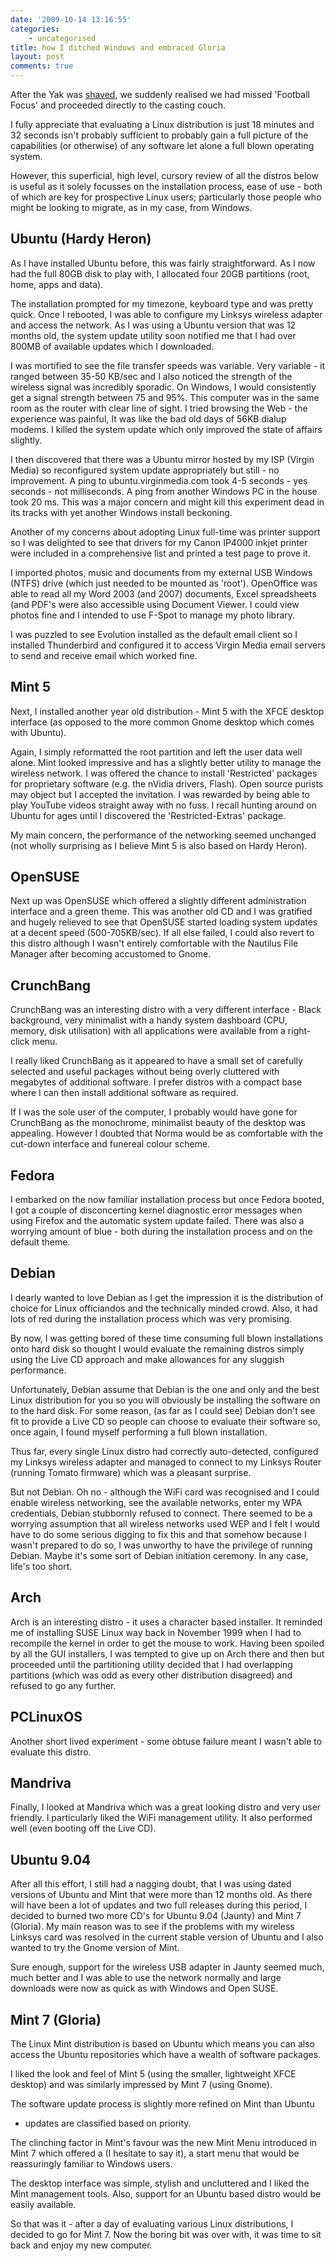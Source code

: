 ```yaml
---
date: '2009-10-14 13:16:55'
categories:
    - uncategorised
title: how I ditched Windows and embraced Gloria
layout: post
comments: true
---
```

After the Yak was
[shaved](http://www.nbrightside.com/blog/2009/10/14/yak-shaving/), we
suddenly realised we had missed 'Football Focus' and proceeded directly
to the casting couch.

I fully appreciate that evaluating a Linux distribution is just 18
minutes and 32 seconds isn't probably sufficient to probably gain a full
picture of the capabilities (or otherwise) of any software let alone a
full blown operating system.

However, this superficial, high level, cursory review of all the distros
below is useful as it solely focusses on the installation process, ease
of use - both of which are key for prospective Linux users; particularly
those people who might be looking to migrate, as in my case, from
Windows.

## Ubuntu (Hardy Heron)

As I have installed Ubuntu before, this was fairly straightforward. As I
now had the full 80GB disk to play with, I allocated four 20GB
partitions (root, home, apps and data).

The installation prompted for my timezone, keyboard type and was pretty
quick. Once I rebooted, I was able to configure my Linksys wireless
adapter and access the network. As I was using a Ubuntu version that was
12 months old, the system update utility soon notified me that I had
over 800MB of available updates which I downloaded.

I was mortified to see the file transfer speeds was variable. Very
variable - it ranged between 35-50 KB/sec and I also noticed the
strength of the wireless signal was incredibly sporadic. On Windows, I
would consistently get a signal strength between 75 and 95%. This
computer was in the same room as the router with clear line of sight. I
tried browsing the Web - the experience was painful, It was like the bad
old days of 56KB dialup modems. I killed the system update which only
improved the state of affairs slightly.

I then discovered that there was a Ubuntu mirror hosted by my ISP
(Virgin Media) so reconfigured system update appropriately but still -
no improvement. A ping to ubuntu.virginmedia.com took 4-5 seconds - yes
seconds - not milliseconds. A ping from another Windows PC in the house
took 20 ms. This was a major concern and might kill this experiment dead
in its tracks with yet another Windows install beckoning.

Another of my concerns about adopting Linux full-time was printer
support so I was delighted to see that drivers for my Canon IP4000
inkjet printer were included in a comprehensive list and printed a test
page to prove it.

I imported photos, music and documents from my external USB Windows
(NTFS) drive (which just needed to be mounted as 'root'). OpenOffice was
able to read all my Word 2003 (and 2007) documents, Excel spreadsheets
(and PDF's were also accessible using Document Viewer. I could view
photos fine and I intended to use F-Spot to manage my photo library.

I was puzzled to see Evolution installed as the default email client so
I installed Thunderbird and configured it to access Virgin Media email
servers to send and receive email which worked fine.

## Mint 5

Next, I installed another year old distribution - Mint 5 with the XFCE
desktop interface (as opposed to the more common Gnome desktop which
comes with Ubuntu).

Again, I simply reformatted the root partition and left the user data
well alone. Mint looked impressive and has a slightly better utility to
manage the wireless network. I was offered the chance to install
'Restricted' packages for proprietary software (e.g. the nVidia drivers,
Flash). Open source purists may object but I accepted the invitation. I
was rewarded by being able to play YouTube videos straight away with no
fuss. I recall hunting around on Ubuntu for ages until I discovered the
'Restricted-Extras' package.

My main concern, the performance of the networking seemed unchanged (not
wholly surprising as I believe Mint 5 is also based on Hardy Heron).

## OpenSUSE

Next up was OpenSUSE which offered a slightly different administration
interface and a green theme. This was another old CD and I was gratified
and hugely relieved to see that OpenSUSE started loading system updates
at a decent speed (500-705KB/sec). If all else failed, I could also
revert to this distro although I wasn't entirely comfortable with the
Nautilus File Manager after becoming accustomed to Gnome.

## CrunchBang

CrunchBang was an interesting distro with a very different interface -
Black background, very minimalist with a handy system dashboard (CPU,
memory, disk utilisation) with all applications were available from a
right-click menu.

I really liked CrunchBang as it appeared to have a small set of
carefully selected and useful packages without being overly cluttered
with megabytes of additional software. I prefer distros with a compact
base where I can then install additional software as required.

If I was the sole user of the computer, I probably would have gone for
CrunchBang as the monochrome, minimalist beauty of the desktop was
appealing. However I doubted that Norma would be as comfortable with the
cut-down interface and funereal colour scheme.

## Fedora

I embarked on the now familiar installation process but once Fedora
booted, I got a couple of disconcerting kernel diagnostic error messages
when using Firefox and the automatic system update failed. There was
also a worrying amount of blue - both during the installation process
and on the default theme.

## Debian

I dearly wanted to love Debian as I get the impression it is the
distribution of choice for Linux officiandos and the technically minded
crowd. Also, it had lots of red during the installation process which
was very promising.

By now, I was getting bored of these time consuming full blown
installations onto hard disk so thought I would evaluate the remaining
distros simply using the Live CD approach and make allowances for any
sluggish performance.

Unfortunately, Debian assume that Debian is the one and only and the
best Linux distribution for you so you will obviously be installing the
software on to the hard disk. For some reason, (as far as I could see)
Debian don't see fit to provide a Live CD so people can choose to
evaluate their software so, once again, I found myself performing a full
blown installation.

Thus far, every single Linux distro had correctly auto-detected,
configured my Linksys wireless adapter and managed to connect to my
Linksys Router (running Tomato firmware) which was a pleasant surprise.

But not Debian. Oh no - although the WiFi card was recognised and I
could enable wireless networking, see the available networks, enter my
WPA credentials, Debian stubbornly refused to connect. There seemed to
be a worrying assumption that all wireless networks used WEP and I felt
I would have to do some serious digging to fix this and that somehow
because I wasn't prepared to do so, I was unworthy to have the privilege
of running Debian. Maybe it's some sort of Debian initiation ceremony.
In any case, life's too short.

## Arch

Arch is an interesting distro - it uses a character based installer. It
reminded me of installing SUSE Linux way back in November 1999 when I
had to recompile the kernel in order to get the mouse to work. Having
been spoiled by all the GUI installers, I was tempted to give up on Arch
there and then but proceeded until the partitioning utility decided that
I had overlapping partitions (which was odd as every other distribution
disagreed) and refused to go any further.

## PCLinuxOS

Another short lived experiment - some obtuse failure meant I wasn't able
to evaluate this distro.

## Mandriva

Finally, I looked at Mandriva which was a great looking distro and very
user friendly. I particularly liked the WiFi management utility. It also
performed well (even booting off the Live CD).

## Ubuntu 9.04

After all this effort, I still had a nagging doubt, that I was using
dated versions of Ubuntu and Mint that were more than 12 months old. As
there will have been a lot of updates and two full releases during this
period, I decided to burned two more CD's for Ubuntu 9.04 (Jaunty) and
Mint 7 (Gloria). My main reason was to see if the problems with my
wireless Linksys card was resolved in the current stable version of
Ubuntu and I also wanted to try the Gnome version of Mint.

Sure enough, support for the wireless USB adapter in Jaunty seemed much,
much better and I was able to use the network normally and large
downloads were now as quick as with Windows and Open SUSE.

## Mint 7 (Gloria)

The Linux Mint distribution is based on Ubuntu which means you can also
access the Ubuntu repositories which have a wealth of software packages.

I liked the look and feel of Mint 5 (using the smaller, lightweight XFCE
desktop) and was similarly impressed by Mint 7 (using Gnome).

The software update process is slightly more refined on Mint than Ubuntu
- updates are classified based on priority.

The clinching factor in Mint's favour was the new Mint Menu introduced
in Mint 7 which offered a (I hesitate to say it), a start menu that
would be reassuringly familiar to Windows users.

The desktop interface was simple, stylish and uncluttered and I liked
the Mint management tools. Also, support for an Ubuntu based distro
would be easily available.

So that was it - after a day of evaluating various Linux distributions,
I decided to go for Mint 7. Now the boring bit was over with, it was
time to sit back and enjoy my new computer.
